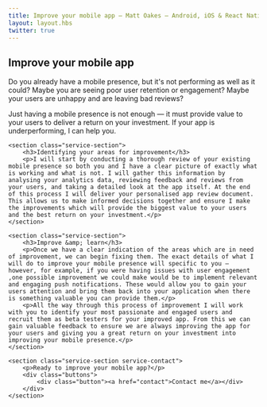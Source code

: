 ```yaml
---
title: Improve your mobile app — Matt Oakes — Android, iOS & React Native App Developer in Brighton & London
layout: layout.hbs
twitter: true
---
```


<div id="go-mobile" class="service">
    <section class="service-section">
        <h2>Improve your mobile app</h2>
        <p>Do you already have a mobile presence, but it's not performing as well as it could? Maybe you are seeing poor user retention or engagement? Maybe your users are unhappy and are leaving bad reviews?</p>
        <p>Just having a mobile presence is not enough — it must provide value to your users to deliver a return on your investment. If your app is underperforming, I can help you.</p>
    </section>

    <section class="service-section">
        <h3>Identifying your areas for improvement</h3>
        <p>I will start by conducting a thorough review of your existing mobile presence so both you and I have a clear picture of exactly what is working and what is not. I will gather this information by analysing your analytics data, reviewing feedback and reviews from your users, and taking a detailed look at the app itself. At the end of this process I will deliver your personalised app review document. This allows us to make informed decisions together and ensure I make the improvements which will provide the biggest value to your users and the best return on your investment.</p>
    </section>

    <section class="service-section">
        <h3>Improve &amp; learn</h3>
        <p>Once we have a clear indication of the areas which are in need of improvement, we can begin fixing them. The exact details of what I will do to improve your mobile presence will specific to you — however, for example, if you were having issues with user engagement ,one possible improvement we could make would be to implement relevant and engaging push notifications. These would allow you to gain your users attention and bring them back into your application when there is something valuable you can provide them.</p>
        <p>All the way through this process of improvement I will work with you to identify your most passionate and engaged users and recruit them as beta testers for your improved app. From this we can gain valuable feedback to ensure we are always improving the app for your users and giving you a great return on your investment into improving your mobile presence.</p>
    </section>

    <section class="service-section service-contact">
        <p>Ready to improve your mobile app?</p>
        <div class="buttons">
            <div class="button"><a href="contact">Contact me</a></div>
        </div>
    </section>
</div>
